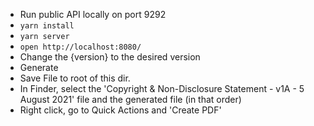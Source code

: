 * Run public API locally on port 9292
* `yarn install`
* `yarn server`
* `open http://localhost:8080/`
* Change the {version} to the desired version
* Generate
* Save File to root of this dir.
* In Finder, select the 'Copyright & Non-Disclosure Statement - v1A - 5 August 2021' file and the generated file (in that order)
* Right click, go to Quick Actions and 'Create PDF'
